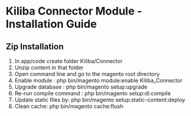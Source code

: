 # Kiliba Connector Module - Installation Guide

## Zip Installation
1. In app/code create folder Kiliba/Connector
2. Unzip content in that folder
3. Open command line and go to the magento root directory
4. Enable module : php bin/magento module:enable Kiliba_Connector
5. Upgrade database : php bin/magento setup:upgrade
6. Re-run compile command : php bin/magento setup:di:compile
7. Update static files by: php bin/magento setup:static-content:deploy 
8. Clean cache: php bin/magento cache:flush
